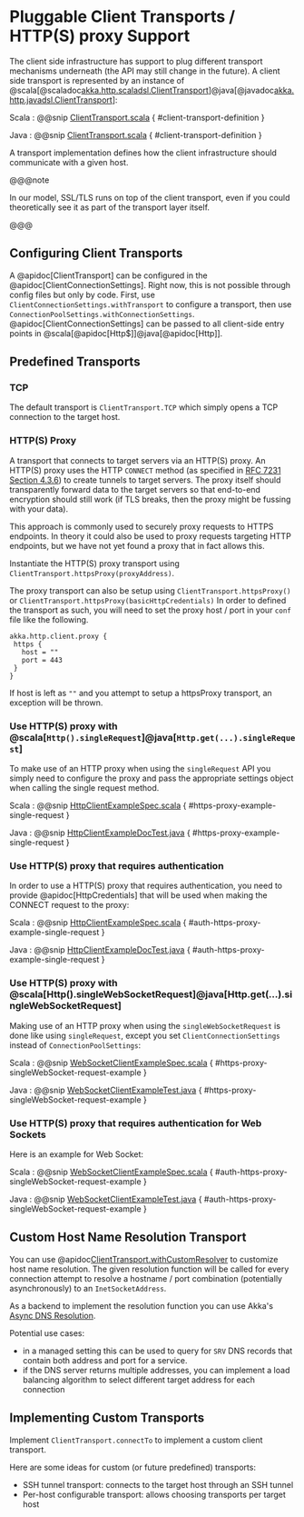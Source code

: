 # Pluggable Client Transports / HTTP(S) proxy Support

The client side infrastructure has support to plug different transport mechanisms underneath (the API may still change in the future). A client side
transport is represented by an instance of
@scala[@scaladoc[akka.http.scaladsl.ClientTransport](akka.http.scaladsl.ClientTransport)]@java[@javadoc[akka.http.javadsl.ClientTransport](akka.http.javadsl.ClientTransport)]:

Scala
:  @@snip [ClientTransport.scala]($akka-http$/akka-http-core/src/main/scala/akka/http/scaladsl/ClientTransport.scala) { #client-transport-definition }

Java
:  @@snip [ClientTransport.scala]($akka-http$/akka-http-core/src/main/scala/akka/http/javadsl/ClientTransport.scala) { #client-transport-definition }

A transport implementation defines how the client infrastructure should communicate with a given host.

@@@note

In our model, SSL/TLS runs on top of the client transport, even if you could theoretically see it as part of the
transport layer itself.

@@@

## Configuring Client Transports

A @apidoc[ClientTransport] can be configured in the @apidoc[ClientConnectionSettings]. Right now, this is not possible
through config files but only by code. First, use `ClientConnectionSettings.withTransport` to configure a transport,
then use `ConnectionPoolSettings.withConnectionSettings`. @apidoc[ClientConnectionSettings] can be passed to all
client-side entry points in @scala[@apidoc[Http$]]@java[@apidoc[Http]].

## Predefined Transports

### TCP

The default transport is `ClientTransport.TCP` which simply opens a TCP connection to the target host.

### HTTP(S) Proxy

A transport that connects to target servers via an HTTP(S) proxy. An HTTP(S) proxy uses the HTTP `CONNECT` method (as
specified in [RFC 7231 Section 4.3.6](https://tools.ietf.org/html/rfc7231#section-4.3.6)) to create tunnels to target
servers. The proxy itself should transparently forward data to the target servers so that end-to-end encryption should
still work (if TLS breaks, then the proxy might be fussing with your data).

This approach is commonly used to securely proxy requests to HTTPS endpoints. In theory it could also be used to proxy
requests targeting HTTP endpoints, but we have not yet found a proxy that in fact allows this.

Instantiate the HTTP(S) proxy transport using `ClientTransport.httpsProxy(proxyAddress)`.

The proxy transport can also be setup using `ClientTransport.httpsProxy()` or `ClientTransport.httpsProxy(basicHttpCredentials)`
In order to defined the transport as such, you will need to set the proxy host / port in your `conf` file like the following.

```
akka.http.client.proxy {
 https {
   host = ""
   port = 443
 }
}
```

If host is left as `""` and you attempt to setup a httpsProxy transport, an exception will be thrown.

<a id="use-https-proxy-with-http-singlerequest"></a>
### Use HTTP(S) proxy with @scala[`Http().singleRequest`]@java[`Http.get(...).singleRequest`]

To make use of an HTTP proxy when using the `singleRequest` API you simply need to configure the proxy and pass
the appropriate settings object when calling the single request method.

Scala
:  @@snip [HttpClientExampleSpec.scala]($test$/scala/docs/http/scaladsl/HttpClientExampleSpec.scala) { #https-proxy-example-single-request }

Java
:  @@snip [HttpClientExampleDocTest.java]($test$/java/docs/http/javadsl/HttpClientExampleDocTest.java) { #https-proxy-example-single-request }

### Use HTTP(S) proxy that requires authentication

In order to use a HTTP(S) proxy that requires authentication, you need to provide @apidoc[HttpCredentials] that will be used
when making the CONNECT request to the proxy:


Scala
:  @@snip [HttpClientExampleSpec.scala]($test$/scala/docs/http/scaladsl/HttpClientExampleSpec.scala) { #auth-https-proxy-example-single-request }

Java
:  @@snip [HttpClientExampleDocTest.java]($test$/java/docs/http/javadsl/HttpClientExampleDocTest.java) { #auth-https-proxy-example-single-request }

### Use HTTP(S) proxy with @scala[Http().singleWebSocketRequest]@java[Http.get(...).singleWebSocketRequest]

Making use of an HTTP proxy when using the `singleWebSocketRequest` is done like using `singleRequest`, except you set `ClientConnectionSettings`
instead of `ConnectionPoolSettings`:

Scala
:  @@snip [WebSocketClientExampleSpec.scala]($test$/scala/docs/http/scaladsl/WebSocketClientExampleSpec.scala) { #https-proxy-singleWebSocket-request-example }

Java
:  @@snip [WebSocketClientExampleTest.java]($test$/java/docs/http/javadsl/WebSocketClientExampleTest.java) { #https-proxy-singleWebSocket-request-example }

### Use HTTP(S) proxy that requires authentication for Web Sockets

Here is an example for Web Socket:

Scala
:  @@snip [WebSocketClientExampleSpec.scala]($test$/scala/docs/http/scaladsl/WebSocketClientExampleSpec.scala) { #auth-https-proxy-singleWebSocket-request-example }

Java
:  @@snip [WebSocketClientExampleTest.java]($test$/java/docs/http/javadsl/WebSocketClientExampleTest.java) { #auth-https-proxy-singleWebSocket-request-example }


## Custom Host Name Resolution Transport

You can use @apidoc[ClientTransport.withCustomResolver](ClientTransport) to customize host name resolution. The given resolution function will be called for every connection attempt to resolve
a hostname / port combination (potentially asynchronously) to an `InetSocketAddress`.

As a backend to implement the resolution function you can use Akka's [Async DNS Resolution](https://doc.akka.io/docs/akka/current/io-dns.html#dns-extension).

Potential use cases:

 * in a managed setting this can be used to query for `SRV` DNS records that contain both address and port for a service.
 * if the DNS server returns multiple addresses, you can implement a load balancing algorithm to select different target address for each connection      

## Implementing Custom Transports

Implement `ClientTransport.connectTo` to implement a custom client transport.

Here are some ideas for custom (or future predefined) transports:

 * SSH tunnel transport: connects to the target host through an SSH tunnel
 * Per-host configurable transport: allows choosing transports per target host
